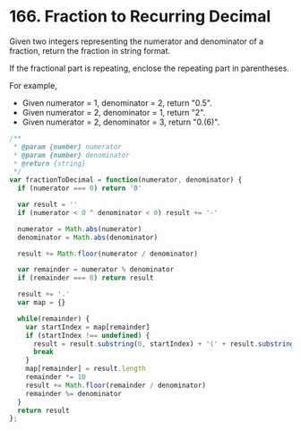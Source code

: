 # 166. Fraction to Recurring Decimal

Given two integers representing the numerator and denominator of a fraction, return the fraction in string format.

If the fractional part is repeating, enclose the repeating part in parentheses.

For example,

- Given numerator = 1, denominator = 2, return "0.5".
- Given numerator = 2, denominator = 1, return "2".
- Given numerator = 2, denominator = 3, return "0.(6)".

```javascript
/**
 * @param {number} numerator
 * @param {number} denominator
 * @return {string}
 */
var fractionToDecimal = function(numerator, denominator) {
  if (numerator === 0) return '0'

  var result = ''  
  if (numerator < 0 ^ denominator < 0) result += '-'

  numerator = Math.abs(numerator)
  denominator = Math.abs(denominator)

  result += Math.floor(numerator / denominator)

  var remainder = numerator % denominator
  if (remainder === 0) return result

  result += '.'
  var map = {}

  while(remainder) {
    var startIndex = map[remainder]
    if (startIndex !== undefined) {
      result = result.substring(0, startIndex) + '(' + result.substring(map[remainder]) + ')'
      break
    }
    map[remainder] = result.length
    remainder *= 10
    result += Math.floor(remainder / denominator)
    remainder %= denominator
  }
  return result
};
```
